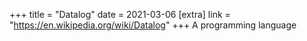 +++
title = "Datalog"
date = 2021-03-06
[extra]
link = "https://en.wikipedia.org/wiki/Datalog"
+++
A programming language

